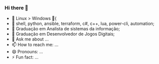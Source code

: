 ### Hi there 👋

- 🔭 Linux > Windows :penguin:{
- 🌱 shell, python, ansible, terraform,  c#, c++, lua, power-cli, automation;
- 👯 Graduação em Analista de sistemas da informação;
- 🤔 Graduação em  Desenvolvedor de Jogos Digitais; 
- 💬 Ask me about ...
- 📫 How to reach me: ...
- 😄 Pronouns: ...
- ⚡ Fun fact: ...

